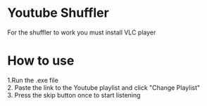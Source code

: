 # Youtube Shuffler
For the shuffler to work you must install VLC player
# How to use 
1.Run the .exe file <br />
2. Paste the link to the Youtube playlist and click "Change Playlist"<br />
3. Press the skip button once to start listening

